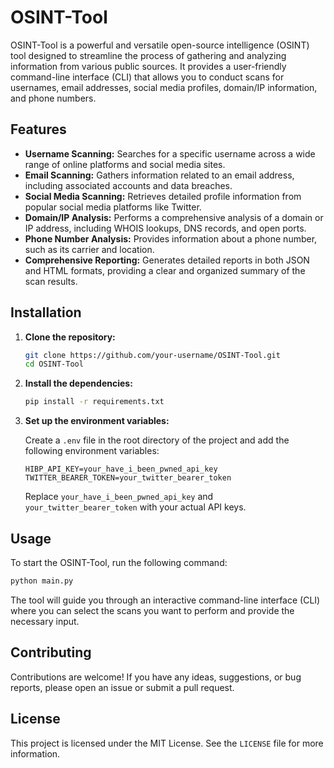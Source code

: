 # OSINT-Tool

OSINT-Tool is a powerful and versatile open-source intelligence (OSINT) tool designed to streamline the process of gathering and analyzing information from various public sources. It provides a user-friendly command-line interface (CLI) that allows you to conduct scans for usernames, email addresses, social media profiles, domain/IP information, and phone numbers.

## Features

- **Username Scanning:** Searches for a specific username across a wide range of online platforms and social media sites.
- **Email Scanning:** Gathers information related to an email address, including associated accounts and data breaches.
- **Social Media Scanning:** Retrieves detailed profile information from popular social media platforms like Twitter.
- **Domain/IP Analysis:** Performs a comprehensive analysis of a domain or IP address, including WHOIS lookups, DNS records, and open ports.
- **Phone Number Analysis:** Provides information about a phone number, such as its carrier and location.
- **Comprehensive Reporting:** Generates detailed reports in both JSON and HTML formats, providing a clear and organized summary of the scan results.

## Installation

1. **Clone the repository:**

   ```bash
   git clone https://github.com/your-username/OSINT-Tool.git
   cd OSINT-Tool
   ```

2. **Install the dependencies:**

   ```bash
   pip install -r requirements.txt
   ```

3. **Set up the environment variables:**

   Create a `.env` file in the root directory of the project and add the following environment variables:

   ```
   HIBP_API_KEY=your_have_i_been_pwned_api_key
   TWITTER_BEARER_TOKEN=your_twitter_bearer_token
   ```

   Replace `your_have_i_been_pwned_api_key` and `your_twitter_bearer_token` with your actual API keys.

## Usage

To start the OSINT-Tool, run the following command:

```bash
python main.py
```

The tool will guide you through an interactive command-line interface (CLI) where you can select the scans you want to perform and provide the necessary input.

## Contributing

Contributions are welcome! If you have any ideas, suggestions, or bug reports, please open an issue or submit a pull request.

## License

This project is licensed under the MIT License. See the `LICENSE` file for more information.
